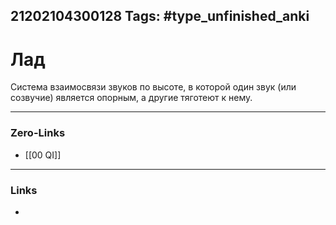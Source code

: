 21202104300128
Tags: #type_unfinished_anki 
---
# Лад

Система взаимосвязи звуков по высоте, в которой один звук (или созвучие) является опорным, а другие тяготеют к нему.

---
### Zero-Links
- [[00 QI]]
---
### Links
-